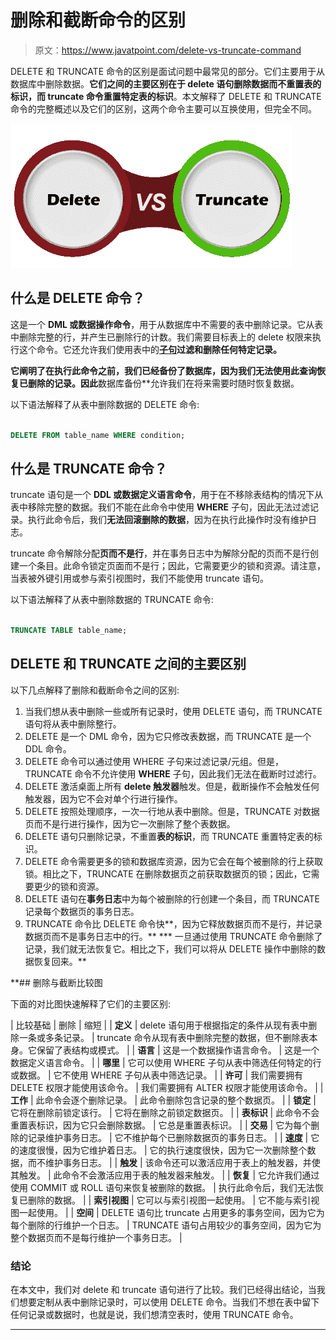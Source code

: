 # 删除和截断命令的区别

> 原文：<https://www.javatpoint.com/delete-vs-truncate-command>

DELETE 和 TRUNCATE 命令的区别是面试问题中最常见的部分。它们主要用于从数据库中删除数据。**它们之间的主要区别在于 delete 语句删除数据而不重置表的标识，而 truncate 命令重置特定表的标识**。本文解释了 DELETE 和 TRUNCATE 命令的完整概述以及它们的区别，这两个命令主要可以互换使用，但完全不同。

![Delete vs Truncate Command](img/57de5bcea98a79b76ed99952514788bd.png)

## 什么是 DELETE 命令？

这是一个 **DML 或数据操作命令**，用于从数据库中不需要的表中删除记录。它从表中删除完整的行，并产生已删除行的计数。我们需要目标表上的 delete 权限来执行这个命令。它还允许我们使用表中的[**子句**](https://www.javatpoint.com/mysql-where)**过滤和删除任何特定记录。**

 **它阐明了在执行此命令之前，我们已经备份了数据库，因为我们无法使用此查询恢复已删除的记录。因此**数据库备份**允许我们在将来需要时随时恢复数据。

以下语法解释了从表中删除数据的 DELETE 命令:

```sql

DELETE FROM table_name WHERE condition;

```

## 什么是 TRUNCATE 命令？

truncate 语句是一个 **DDL 或数据定义语言命令**，用于在不移除表结构的情况下从表中移除完整的数据。我们不能在此命令中使用 **WHERE** 子句，因此无法过滤记录。执行此命令后，我们**无法回滚删除的数据**，因为在执行此操作时没有维护日志。

truncate 命令解除分配**页而不是行**，并在事务日志中为解除分配的页而不是行创建一个条目。此命令锁定页面而不是行；因此，它需要更少的锁和资源。请注意，当表被外键引用或参与索引视图时，我们不能使用 truncate 语句。

以下语法解释了从表中删除数据的 TRUNCATE 命令:

```sql

TRUNCATE TABLE table_name;

```

## DELETE 和 TRUNCATE 之间的主要区别

以下几点解释了删除和截断命令之间的区别:

1.  当我们想从表中删除一些或所有记录时，使用 DELETE 语句，而 TRUNCATE 语句将从表中删除整行。
2.  DELETE 是一个 DML 命令，因为它只修改表数据，而 TRUNCATE 是一个 DDL 命令。
3.  DELETE 命令可以通过使用 WHERE 子句来过滤记录/元组。但是，TRUNCATE 命令不允许使用 **WHERE** 子句，因此我们无法在截断时过滤行。
4.  DELETE 激活桌面上所有 **delete 触发器**触发。但是，截断操作不会触发任何触发器，因为它不会对单个行进行操作。
5.  DELETE 按照处理顺序，一次一行地从表中删除。但是，TRUNCATE 对数据页而不是行进行操作，因为它一次删除了整个表数据。
6.  DELETE 语句只删除记录，不重置**表的标识**，而 TRUNCATE 重置特定表的标识。
7.  DELETE 命令需要更多的锁和数据库资源，因为它会在每个被删除的行上获取锁。相比之下，TRUNCATE 在删除数据页之前获取数据页的锁；因此，它需要更少的锁和资源。
8.  DELETE 语句在**事务日志**中为每个被删除的行创建一个条目，而 TRUNCATE 记录每个数据页的事务日志。
9.  TRUNCATE 命令比 DELETE 命令快**，因为它释放数据页而不是行，并记录数据页而不是事务日志中的行。**
***   一旦通过使用 TRUNCATE 命令删除了记录，我们就无法恢复它。相比之下，我们可以将从 DELETE 操作中删除的数据恢复回来。**

 **## 删除与截断比较图

下面的对比图快速解释了它们的主要区别:

| 比较基础 | 删除 | 缩短 |
| **定义** | delete 语句用于根据指定的条件从现有表中删除一条或多条记录。 | truncate 命令从现有表中删除完整的数据，但不删除表本身。它保留了表结构或模式。 |
| **语言** | 这是一个数据操作语言命令。 | 这是一个数据定义语言命令。 |
| **哪里** | 它可以使用 WHERE 子句从表中筛选任何特定的行或数据。 | 它不使用 WHERE 子句从表中筛选记录。 |
| **许可** | 我们需要拥有 DELETE 权限才能使用该命令。 | 我们需要拥有 ALTER 权限才能使用该命令。 |
| **工作** | 此命令会逐个删除记录。 | 此命令删除包含记录的整个数据页。 |
| **锁定** | 它将在删除前锁定该行。 | 它将在删除之前锁定数据页。 |
| **表标识** | 此命令不会重置表标识，因为它只会删除数据。 | 它总是重置表标识。 |
| **交易** | 它为每个删除的记录维护事务日志。 | 它不维护每个已删除数据页的事务日志。 |
| **速度** | 它的速度很慢，因为它维护着日志。 | 它的执行速度很快，因为它一次删除整个数据，而不维护事务日志。 |
| **触发** | 该命令还可以激活应用于表上的触发器，并使其触发。 | 此命令不会激活应用于表的触发器来触发。 |
| **恢复** | 它允许我们通过使用 COMMIT 或 ROLL 语句来恢复被删除的数据。 | 执行此命令后，我们无法恢复已删除的数据。 |
| **索引视图** | 它可以与索引视图一起使用。 | 它不能与索引视图一起使用。 |
| **空间** | DELETE 语句比 truncate 占用更多的事务空间，因为它为每个删除的行维护一个日志。 | TRUNCATE 语句占用较少的事务空间，因为它为整个数据页而不是每行维护一个事务日志。 |

### 结论

在本文中，我们对 delete 和 truncate 语句进行了比较。我们已经得出结论，当我们想要定制从表中删除记录时，可以使用 DELETE 命令。当我们不想在表中留下任何记录或数据时，也就是说，我们想清空表时，使用 TRUNCATE 命令。

* * *****